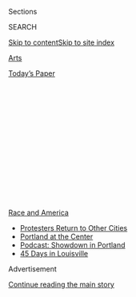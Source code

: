 <div id="app">

<div>

<div>

<div>

<div class="NYTAppHideMasthead css-1q2w90k e1suatyy0">

<div class="section css-ui9rw0 e1suatyy2">

<div class="css-eph4ug er09x8g0">

<div class="css-6n7j50">

</div>

<span class="css-1dv1kvn">Sections</span>

<div class="css-10488qs">

<span class="css-1dv1kvn">SEARCH</span>

</div>

[Skip to content](#site-content)[Skip to site
index](#site-index)

</div>

<div id="masthead-section-label" class="css-1wr3we4 eaxe0e00">

[Arts](https://www.nytimes.com/section/arts)

</div>

<div class="css-10698na e1huz5gh0">

</div>

</div>

<div id="masthead-bar-one" class="section hasLinks css-15hmgas e1csuq9d3">

<div class="css-uqyvli e1csuq9d0">

</div>

<div class="css-1uqjmks e1csuq9d1">

</div>

<div class="css-9e9ivx">

[](https://myaccount.nytimes.com/auth/login?response_type=cookie&client_id=vi)

</div>

<div class="css-1bvtpon e1csuq9d2">

[Today’s
Paper](https://www.nytimes.com/section/todayspaper)

</div>

</div>

</div>

</div>

<div data-aria-hidden="false">

<div id="site-content" data-role="main">

<div>

<div class="css-1aor85t" style="opacity:0.000000001;z-index:-1;visibility:hidden">

<div class="css-1hqnpie">

<div class="css-epjblv">

<span class="css-17xtcya">[Arts](/section/arts)</span><span class="css-x15j1o">|</span><span class="css-fwqvlz">Artists
and Writers Warn of an ‘Intolerant Climate.’ Reaction Is
Swift.</span>

</div>

<div class="css-k008qs">

<div class="css-1iwv8en">

<span class="css-18z7m18"></span>

<div>

</div>

</div>

<span class="css-1n6z4y">https://nyti.ms/2ZME5Bd</span>

<div class="css-1705lsu">

<div class="css-4xjgmj">

<div class="css-4skfbu" data-role="toolbar" data-aria-label="Social Media Share buttons, Save button, and Comments Panel with current comment count" data-testid="share-tools">

  - 
  - 
  - 
  - 
    
    <div class="css-6n7j50">
    
    </div>

  - 
  - 

</div>

</div>

</div>

</div>

</div>

</div>

<div id="NYT_TOP_BANNER_REGION" class="css-13pd83m">

<div>

<div id="styln-prism-menu-1590763508878" class="section interactive-content interactive-size-medium css-1edisqu">

<div class="css-17ih8de interactive-body">

<div id="scroll-container" class="css-1gj85ro">

[<span class="styln-title-wrap"><span class="css-1pje3qr">Race
and</span><span class="css-1pje3qr">
America</span></span>](https://www.nytimes.com/news-event/george-floyd-protests-minneapolis-new-york-los-angeles?action=click&pgtype=Article&state=default&region=TOP_BANNER&context=storylines_menu)

  - [Protesters Return to Other
    Cities](https://www.nytimes.com/2020/07/26/us/protests-portland-seattle-trump.html?action=click&pgtype=Article&state=default&region=TOP_BANNER&context=storylines_menu)
  - [Portland at the
    Center](https://www.nytimes.com/2020/07/24/us/portland-oregon-protests-white-race.html?action=click&pgtype=Article&state=default&region=TOP_BANNER&context=storylines_menu)
  - [Podcast: Showdown in
    Portland](https://www.nytimes.com/2020/07/23/podcasts/the-daily/portland-protests.html?action=click&pgtype=Article&state=default&region=TOP_BANNER&context=storylines_menu)
  - [45 Days in
    Louisville](https://www.nytimes.com/interactive/2020/07/16/us/black-lives-matter-protests-louisville-breonna-taylor.html?action=click&pgtype=Article&state=default&region=TOP_BANNER&context=storylines_menu)

</div>

</div>

</div>

</div>

</div>

<div id="top-wrapper" class="css-1sy8kpn">

<div id="top-slug" class="css-l9onyx">

Advertisement

</div>

[Continue reading the main
story](#after-top)

<div class="ad top-wrapper" style="text-align:center;height:100%;display:block;min-height:250px">

<div id="top" class="place-ad" data-position="top" data-size-key="top">

</div>

</div>

<div id="after-top">

</div>

</div>

<div>

<div id="sponsor-wrapper" class="css-1hyfx7x">

<div id="sponsor-slug" class="css-19vbshk">

Supported by

</div>

[Continue reading the main
story](#after-sponsor)

<div id="sponsor" class="ad sponsor-wrapper" style="text-align:center;height:100%;display:block">

</div>

<div id="after-sponsor">

</div>

</div>

<div class="css-186x18t">

</div>

<div class="css-1vkm6nb ehdk2mb0">

# Artists and Writers Warn of an ‘Intolerant Climate.’ Reaction Is Swift.

</div>

An open letter published by Harper’s, signed by luminaries including
Margaret Atwood and Wynton Marsalis, argued for openness to “opposing
views.” The debate began immediately.

<div class="css-79elbk" data-testid="photoviewer-wrapper">

<div class="css-z3e15g" data-testid="photoviewer-wrapper-hidden">

</div>

<div class="css-1a48zt4 ehw59r15" data-testid="photoviewer-children">

![<span class="css-16f3y1r e13ogyst0" data-aria-hidden="true">Clockwise
from top left: Bill T. Jones, Gloria Steinem, Reginald Dwayne Betts,
Salman Rushdie, Wynton Marsalis and Margaret
Atwood.</span><span class="css-cnj6d5 e1z0qqy90" itemprop="copyrightHolder"><span class="css-1ly73wi e1tej78p0">Credit...</span><span><span>Clockwise
from top left: Brad Ogbonna for The New York Times; Celeste Sloman for
The New York Times; Mamadi Doumbouya; Joel Saget/Agence France-Presse --
Getty Images; Maridelis Morales Rosado for The New York Times; Arden
Wray for The New York
Times</span></span></span>](https://static01.nyt.com/images/2020/07/07/arts/07HARPERS-LETTER-PROMO-GRID/07HARPERS-LETTER-PROMO-GRID-articleLarge.jpg?quality=75&auto=webp&disable=upscale)

</div>

</div>

<div class="css-18e8msd">

<div class="css-pdw9fk epjyd6m0">

<div class="css-1txwxcy ey68jwv0" data-aria-hidden="true">

[![Jennifer
Schuessler](https://static01.nyt.com/images/2018/02/16/multimedia/author-jennifer-schuessler/author-jennifer-schuessler-thumbLarge-v2.png
"Jennifer Schuessler")](https://www.nytimes.com/by/jennifer-schuessler)[![Elizabeth
A.
Harris](https://static01.nyt.com/images/2018/02/16/multimedia/author-elizabeth-a-harris/author-elizabeth-a-harris-thumbLarge.jpg
"Elizabeth A. Harris")](https://www.nytimes.com/by/elizabeth-a-harris)

</div>

<div class="css-1baulvz">

By [<span class="css-1baulvz" itemprop="name">Jennifer
Schuessler</span>](https://www.nytimes.com/by/jennifer-schuessler) and
[<span class="css-1baulvz last-byline" itemprop="name">Elizabeth A.
Harris</span>](https://www.nytimes.com/by/elizabeth-a-harris)

</div>

</div>

  - 
    
    <div class="css-ld3wwf e16638kd2">
    
    July 7,
    2020
    
    </div>

  - 
    
    <div class="css-4xjgmj">
    
    <div class="css-d8bdto" data-role="toolbar" data-aria-label="Social Media Share buttons, Save button, and Comments Panel with current comment count" data-testid="share-tools">
    
      - 
      - 
      - 
      - 
        
        <div class="css-6n7j50">
        
        </div>
    
      - 
      - 
    
    </div>
    
    </div>

</div>

</div>

<div class="section meteredContent css-1r7ky0e" name="articleBody" itemprop="articleBody">

<div class="css-1fanzo5 StoryBodyCompanionColumn">

<div class="css-53u6y8">

The killing of George Floyd has brought an intense moment of racial
reckoning in the United States. As protests spread across the country,
they have been accompanied by open letters calling for — and promising
— change at white-dominated institutions across the arts and
academia.

But on Tuesday, a different type of letter appeared online. [Titled “A
Letter on Justice and Open Debate,” and signed by 153 prominent
artists](https://harpers.org/a-letter-on-justice-and-open-debate/) and
intellectuals, it began with an acknowledgment of “powerful protests for
racial and social justice” before pivoting to a warning against an
“intolerant climate” engulfing the culture.

“The free exchange of information and ideas, the lifeblood of a liberal
society, is daily becoming more constricted,” the letter declared,
citing “an intolerance of opposing views, a vogue for public shaming and
ostracism and the tendency to dissolve complex policy issues in a
blinding moral certainty.”

“We refuse any false choice between justice and freedom, which cannot
exist without each other,” it continues. “As writers we need a culture
that leaves us room for experimentation, risk taking, and even
mistakes.”

</div>

</div>

<div class="css-1fanzo5 StoryBodyCompanionColumn">

<div class="css-53u6y8">

The letter, which was published by Harper’s Magazine and will also
appear in several leading international publications, surfaces a debate
that has been going on privately in newsrooms, universities and
publishing houses that have been navigating demands for diversity and
inclusion, while also asking which demands — and the social media
dynamics that propel them — go too far.

And on social media, the reaction was swift, with some heaping ridicule
on the letter’s signatories — who include cultural luminaries like
Margaret Atwood, Bill T. Jones and Wynton Marsalis, along with
journalists and academics — for thin-skinnedness, privilege and, as [one
person](https://twitter.com/dstfelix/status/1280500908611325958?s=20)
put it, fear of loss of “relevance.”

“Okay, I did not sign THE LETTER when I was asked 9 days ago,” Richard
Kim, the enterprise director of HuffPost, said on Twitter, “because I
could see in 90 seconds that it was fatuous, self-important drivel that
would only troll the people it allegedly was trying to reach — and I
said as much.”

</div>

</div>

<div class="css-cfo9c3">

</div>

<div class="css-1fanzo5 StoryBodyCompanionColumn">

<div class="css-53u6y8">

The debate over diversity, free expression and the limits of acceptable
opinion is a long-burning one. But the letter, which was spearheaded by
the writer Thomas Chatterton Williams, began taking shape about a month
ago, as part of a long-running conversation about these issues with a
small group of writers including the historian David Greenberg, the
writer Mark Lilla and the journalists Robert Worth and George Packer.

</div>

</div>

<div class="css-1fanzo5 StoryBodyCompanionColumn">

<div class="css-53u6y8">

Mr. Williams, a columnist for Harper’s and contributing writer for The
New York Times Magazine, said that initially, there was concern over
timing.

“We didn’t want to be seen as reacting to the protests we believe are in
response to egregious abuses by the police,” he said. “But for some
time, there’s been a mood all of us have been quite concerned with.”

</div>

</div>

<div class="css-79elbk" data-testid="photoviewer-wrapper">

<div class="css-z3e15g" data-testid="photoviewer-wrapper-hidden">

</div>

<div class="css-1a48zt4 ehw59r15" data-testid="photoviewer-children">

![<span class="css-16f3y1r e13ogyst0" data-aria-hidden="true">The letter
was spearheaded by the writer Thomas Chatterton Williams, a columnist
for Harper’s and a contributing writer for The New York Times
Magazine.</span><span class="css-cnj6d5 e1z0qqy90" itemprop="copyrightHolder"><span class="css-1ly73wi e1tej78p0">Credit...</span><span>Dominique
Nabokov</span></span>](https://static01.nyt.com/images/2020/07/07/arts/07harpers-letter2/merlin_174326472_8999c0fc-0cb2-4209-a99d-2756d10c75c2-articleLarge.jpg?quality=75&auto=webp&disable=upscale)

</div>

</div>

<div class="css-1fanzo5 StoryBodyCompanionColumn">

<div class="css-53u6y8">

He said there wasn’t one particular incident that provoked the letter.
But he did cite several recent ones, including the [resignation of more
than half the
board](https://www.vulture.com/2020/06/national-book-critics-circle-resignations.html)of
the National Book Critics Circle over its statement supporting Black
Lives Matter, a [similar
blowup](https://www.nytimes.com/2020/06/09/books/poetry-foundation-black-lives-matter.html)
at the Poetry Foundation, and the case of [David
Shor](https://nymag.com/intelligencer/2020/06/case-for-liberalism-tom-cotton-new-york-times-james-bennet.html),
a data analyst at a consulting firm who was fired after he [tweeted
about academic research linking looting and
vandalism](https://csdp.princeton.edu/news/wasow-research-widely-covered-media-how-1960s-black-protests-moved-elites-public-opinion-and)
by protesters to Richard Nixon’s 1968 electoral victory.

Such incidents, Mr. Williams said, both fueled and echoed what he called
the far greater and more dangerous “illiberalism” of President Trump.

“Donald Trump is the Canceler in Chief,” he said. “But the correction of
Trump’s abuses cannot become an overcorrection that stifles the
principles we believe in.”

</div>

</div>

<div class="css-1fanzo5 StoryBodyCompanionColumn">

<div class="css-53u6y8">

Mr. Williams said the letter was very much a crowdsourced effort, with
about 20 people contributing language. Then it was circulated more
broadly for signatures, in what he describes as a process that was both
“organic” and aimed at getting a group that was maximally diverse
politically, racially and otherwise.

“We’re not just a bunch of old white guys sitting around writing this
letter,” Mr. Williams, who is African-American, said. “It includes
plenty of Black thinkers, Muslim thinkers, Jewish thinkers, people who
are trans and gay, old and young, right wing and left wing.”

“We believe these are values that are widespread and shared, and we
wanted the list to reflect that,” he said.

Signatories include the leftist Noam Chomsky and the neoconservative
Francis Fukuyama. There are also figures associated with the traditional
defense of free speech, including Nadine Strossen, former president of
the American Civil Liberties Union, as well as some outspoken critics of
political correctness on campuses, including the linguist Steven Pinker
and the psychologist Jonathan Haidt.

The signers also include some figures who have lost positions amid
controversies, including Ian Buruma, the former editor of the New York
Review of Books, and Ronald S. Sullivan Jr., a Harvard Law School
professor who [left his
position](https://www.nytimes.com/2019/05/11/us/ronald-sullivan-harvard.html)
as faculty dean of an undergraduate residence amid protests over his
legal defense of Harvey Weinstein.

There are also some leading Black intellectuals, including the historian
Nell Irvin Painter, the poets Reginald Dwayne Betts and Gregory Pardlo,
and the linguist John McWhorter. And there are a number of journalists,
including several opinion columnists for The New York Times.

</div>

</div>

<div class="css-1fanzo5 StoryBodyCompanionColumn">

<div class="css-53u6y8">

Nicholas Lemann, a staff writer for The New Yorker and a former dean of
Columbia Journalism School, said that he rarely signs letters, but
thought this one was important.

“What concerns me is a sense that a lot of people out there seem to
think open argument over everything is an unhealthy thing,” he said.
“I’ve spent my whole life having vigorous arguments with people I
disagree with, and don’t want to think we are moving out of this world.”

The principle of open argument, he added, becomes especially important
outside liberal-leaning enclaves, “where people don’t have the option of
shutting down these supposedly completely unacceptable views.”

Mr. Pardlo said that as somebody who has felt the “chilling effect” of
being the only person of color in predominantly white institutions, he
hoped the letter would spark conversation about those “chilling forces,
no matter where they come from.”

He said he was surprised by some of the blowback to the letter.

“It seems some of the conversation has turned to who the signatories are
more than the content of the letter,” he said.

</div>

</div>

<div class="css-1fanzo5 StoryBodyCompanionColumn">

<div class="css-53u6y8">

There was particularly strong blowback over the inclusion of J.K.
Rowling, who has come under fierce criticism over a series of comments
widely seen as
anti-transgender.

</div>

</div>

<div style="max-width:100%;margin:0 auto">

<div class="css-17dprlf" data-id="100000007228528" data-slug="tweet-jk-nocard" style="max-width:1050px">

</div>

</div>

<div class="css-1fanzo5 StoryBodyCompanionColumn">

<div class="css-53u6y8">

Emily VanDerWerff, a critic at large at Vox who is transgender, posted
on Twitter a letter she said she had sent to her editors, criticizing
the fact that the Vox writer Matthew Yglesias had signed the letter,
which she said was also signed by “several prominent anti-trans voices”
— but noted that she was not calling for Mr. Yglesias to be fired or
reprimanded.

Doing so “would only solidify, in his own mind, the belief that he is
being martyred,” she wrote.

Mr. Yglesias declined to comment except to say that he has long admired
Ms. VanDerWerff’s work and continued to “respect her enormously.”

Amid the intense criticism, some signatories appeared to back away from
the letter. On Tuesday evening, the historian Kerri K. Greenidge
[tweeted](https://twitter.com/GreenidgeKerri/status/1280608456152678406?s=20)“I
do not endorse this @Harpers letter,” and said she was in touch with the
magazine about a retraction. (Giulia Melucci, a spokeswoman for
Harper’s, said the magazine had fact-checked all signatures and that
Dr. Greenidge had signed off. But she said the magazine is “respectfully
removing her name.”)

Another person who signed, who spoke on the condition of anonymity in an
effort to stay out of the growing storm, said she did not know who all
the other signatories were when she agreed to participate, and if she
had, she may not have signed. She also said that the letter, which was
about internet shaming, among other things, was now being used to shame
people on the internet.

But Mr. Betts, the director of the [Million Books
Project](https://www.nytimes.com/2020/06/30/arts/mellon-foundation-elizabeth-alexander.html),
a new effort aimed at getting book collections to more than 1,000
prisons, was unfazed by the variety of signers.

</div>

</div>

<div class="css-1fanzo5 StoryBodyCompanionColumn">

<div class="css-53u6y8">

“I’m rolling with people I wouldn’t normally be in a room with,” he
said. “But you need to concede that what’s in the letter is worthy of
some thought.”

He said that as someone who had spent more than eight years in prison
for a carjacking committed when he was a teenager, he was given pause by
what he called the unforgiving nature of the current moment. “It’s
antithetical to my notion of how we need to deal with problems in
society,” he said.

He cited in particular the case of James Bennet, [who resigned as the
editorial page editor of The New York
Times](https://www.nytimes.com/2020/06/07/business/media/james-bennet-resigns-nytimes-op-ed.html)
following an outcry over an Op-Ed by Senator Tom Cotton, Republican of
Arkansas, and cases of authors of young adult literature withdrawing
books in the face of criticism over cultural appropriation.

“You can criticize what people say, you can argue about platforms,” Mr.
Betts said. “But it seems like some of the excesses of the moment are
leading people to be silenced in a new way.”

Eileen Murphy, a Times spokeswoman, declined to comment.

Mr. Williams said he was trying to think through how outrage over Mr.
Floyd’s death had become so intertwined with calls for change “at
organizations that don’t have much to do with the situation George Floyd
found himself in.”

But to him, he said, the cause of the letter is clear: “It’s a defense
of people being able to speak and think freely without fear of
punishment or retribution, of the right to disagree and not fear for
your employment.”

</div>

</div>

</div>

<div>

</div>

<div>

</div>

<div>

</div>

<div>

<div id="bottom-wrapper" class="css-1ede5it">

<div id="bottom-slug" class="css-l9onyx">

Advertisement

</div>

[Continue reading the main
story](#after-bottom)

<div id="bottom" class="ad bottom-wrapper" style="text-align:center;height:100%;display:block;min-height:90px">

</div>

<div id="after-bottom">

</div>

</div>

</div>

</div>

</div>

## Site Index

<div>

</div>

## Site Information Navigation

  - [© <span>2020</span> <span>The New York Times
    Company</span>](https://help.nytimes.com/hc/en-us/articles/115014792127-Copyright-notice)

<!-- end list -->

  - [NYTCo](https://www.nytco.com/)
  - [Contact
    Us](https://help.nytimes.com/hc/en-us/articles/115015385887-Contact-Us)
  - [Work with us](https://www.nytco.com/careers/)
  - [Advertise](https://nytmediakit.com/)
  - [T Brand Studio](http://www.tbrandstudio.com/)
  - [Your Ad
    Choices](https://www.nytimes.com/privacy/cookie-policy#how-do-i-manage-trackers)
  - [Privacy](https://www.nytimes.com/privacy)
  - [Terms of
    Service](https://help.nytimes.com/hc/en-us/articles/115014893428-Terms-of-service)
  - [Terms of
    Sale](https://help.nytimes.com/hc/en-us/articles/115014893968-Terms-of-sale)
  - [Site
    Map](https://spiderbites.nytimes.com)
  - [Help](https://help.nytimes.com/hc/en-us)
  - [Subscriptions](https://www.nytimes.com/subscription?campaignId=37WXW)

</div>

</div>

</div>

</div>

